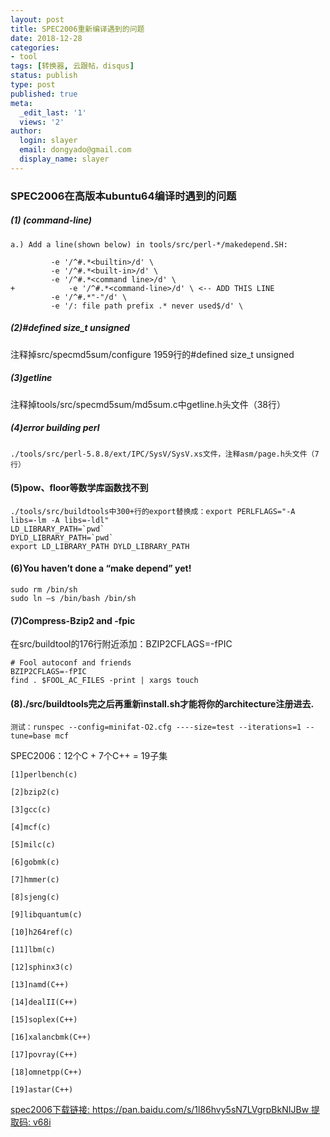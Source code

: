 ```yaml
---
layout: post
title: SPEC2006重新编译遇到的问题
date: 2018-12-28
categories:
- tool
tags: [转换器, 云跟帖，disqus]
status: publish
type: post
published: true
meta:
  _edit_last: '1'
  views: '2'
author:
  login: slayer
  email: dongyado@gmail.com
  display_name: slayer
---
```


### SPEC2006在高版本ubuntu64编译时遇到的问题


##### (1) (command-line)
  

    a.) Add a line(shown below) in tools/src/perl-*/makedepend.SH:

             -e '/^#.*<builtin>/d' \
             -e '/^#.*<built-in>/d' \
             -e '/^#.*<command line>/d' \
    +            -e '/^#.*<command-line>/d' \ <-- ADD THIS LINE
             -e '/^#.*"-"/d' \
             -e '/: file path prefix .* never used$/d' \


##### (2)#defined size_t unsigned

注释掉src/specmd5sum/configure 1959行的#defined size_t unsigned

##### (3)getline

注释掉tools/src/specmd5sum/md5sum.c中getline.h头文件（38行）

##### (4)error building perl

    ./tools/src/perl-5.8.8/ext/IPC/SysV/SysV.xs文件，注释asm/page.h头文件（7行）

#### (5)pow、floor等数学库函数找不到

    ./tools/src/buildtools中300+行的export替换成：export PERLFLAGS="-A libs=-lm -A libs=-ldl"
    LD_LIBRARY_PATH=`pwd`
    DYLD_LIBRARY_PATH=`pwd`
    export LD_LIBRARY_PATH DYLD_LIBRARY_PATH

#### (6)You haven’t done a “make depend” yet!


    sudo rm /bin/sh
    sudo ln –s /bin/bash /bin/sh


#### (7)Compress-Bzip2 and -fpic

在src/buildtool的176行附近添加：BZIP2CFLAGS=-fPIC


    # Fool autoconf and friends
    BZIP2CFLAGS=-fPIC
    find . $FOOL_AC_FILES -print | xargs touch


#### (8)./src/buildtools完之后再重新install.sh才能将你的architecture注册进去.

    测试：runspec --config=minifat-O2.cfg ----size=test --iterations=1 --tune=base mcf

SPEC2006：12个C + 7个C++ = 19子集

    [1]perlbench(c)   

    [2]bzip2(c)

    [3]gcc(c)

    [4]mcf(c)

    [5]milc(c)

    [6]gobmk(c)

    [7]hmmer(c)

    [8]sjeng(c)

    [9]libquantum(c)

    [10]h264ref(c)

    [11]lbm(c)

    [12]sphinx3(c)

    [13]namd(C++)

    [14]dealII(C++)

    [15]soplex(C++)

    [16]xalancbmk(C++)

    [17]povray(C++)

    [18]omnetpp(C++)

    [19]astar(C++)


[spec2006下载链接: https://pan.baidu.com/s/1l86hvy5sN7LVgrpBkNIJBw 提取码: v68i](https://pan.baidu.com/s/1l86hvy5sN7LVgrpBkNIJBw)

